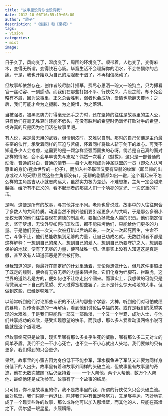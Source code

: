 ```yaml
---
title: "故事里没有你也没有我"
date: 2012-10-06T16:55:19+08:00
author: "质子"
description: "《魁拔》和《梁祝》"
tags:
- vision
categories:
- mist
image:
---
```


日子久了，风向变了，温度变了，周围的环境变了。顺带着，人也变了，变得麻木，变得无所谓，变得铁石心肠。毕竟生活不会理解你的泪水，不会怜悯你的苦痛。于是，我也开始以为自己的泪腺都干涸了，不再相信感动了。

但故事却依然存在，创作者绞尽脑汁描摹，费尽心思洒一碗又一碗狗血，只为搏看官一丝动容、一刻感动。而我们在那些打抱不平、行侠仗义、片段之前，却不免会略有不屑，因为故事里，正义总会胜利，弱者也会成功，爱情也能翻天覆地；之后，我们可能才会为之扼腕、为之惋惜，为之落泪。

当被强权，被黑恶势力打得毫无还手之力时，还在坚持的往往是故事里的主人公，只有他们在毫无胜算时还能不低头，在没有胜利的希望时仍满怀打败对手的希望，或许真的只是因为他们活在故事里吧。

有人说，哭是最无用的武器，但情到浓时，又难以自制。那时的自己仿佛是主角最亲密的伙伴，承受着同样的压迫与苦痛，怀着同样将敌人斩于剑下的雄心。可我不知道多少人会考虑，这需要的是一颗怎样坚强而固执的心呀，倘若是自己真的面对那样的情况，会不会早早丧失斗志呢？偶然一次看了《魁拔》，这只是一部普通的动漫，普通的对白，普通的情节——每个人都想成为神圣联盟的一员（即众人认可尊重的身份/拯救世界的一份子），而加入神圣联盟又要有显赫的纹耀（即显赫的出身或过人的天赋/显然这些主角都没有）。无聊的剧情都如出一辙，这个看起来不怎么样的主角蛮吉从小就志向远大，虽然实力极为差劲。不难想象，主角一定会越来越强，给所有不正义的、看不起弱者的那些人们一个响亮的耳光、一次沉重的打击。

是啊，这便是所有的故事，与其他并无不同。老师也曾说过，故事中的人往往聚合了多数人的共同特质。动漫当然不例外他们要引起更多人的共鸣，于是那么多弱小无权无势的他们往往要现在道德的制高点，要担负拯救全人类的职责。他们抱定信念，坚守梦想，无论外界如何打压攻击，都不能摧垮他们，只能给他们更多的力量。于是他们便在一次又一次被打趴以后站起来，一次又一次起死回生，生命不亡，斗争不止，他们总能收集到足够的力量，让自己功成名就。无数胜利者不都是这样解释：一想到自己的亲人，想到自己的爱人，想到自己所要守护之人，想到要保护的地球，便有了无尽的力量，便可战胜一切。但事实上没有人知道这是真是假，甚至没有人知道邪恶是否会被打败。

但我知道的是，你最好在商定好的计划里活着，无论你想做什么，但凡这件事超出了既定的规则，便会有无穷无尽的力量来阻拦你，它们化身为绊脚石、拦路虎，这世界的道路若是方的，便如何也不让你走出个圆来。而事实上，我想做的可能只是稍微满足一下自己的愿望、穷人过得宽裕些罢了，还不是什么惊天动地的大事。但做到这些，已经足够难了。

以前常听到他们讨论那些认识的不认识的那些个学霸、大神，听到他们对可怕成绩的慕艳，对传奇事迹的一再解读，看到他们讨论后幸福的笑。或许是我们的愿望实现的太艰难，于是我们只能靠一部又一部动漫，一个又一个学霸、成功人士，与他们共享成功的欢欣，感受实现愿望的快乐，而我想，那么多人爱看动漫网络小说可能就是这个道理吧。

但故事终究只是故事，现实里哪有那么多关乎生死的威胁，哪有那么多二元对立的简单矛盾。我们不会一不小心死亡，也不会一不小心就出人头地。我们要做的只有更多，我们得到的只会更少。

果然，故事里的小蛮吉因为身份低下不能参军，浑水摸鱼进了军队又非要为同样身份低下的人出头。故事里有着和故事外同样的头破血流，但故事里有故事里的奇迹，他在无数次被踢飞后仍坚持着 —— 一个人帮他，两个人帮他，数万个人帮他，最终他还是成功参军。故事有了一个故事的结局。

只可惜，你不是故事里的你，我不是故事里的我，所谓的行侠仗义只会头破血流。面对铁壁，我们只能一再退让，除非我们中有谁足够努力，又足够幸运，巧妙地完成了一个现实些许的故事，那么或许他可以加入那墙壁，而其他的人，只能在高墙之下，偶尔望一眼星星，步履蹒跚。

